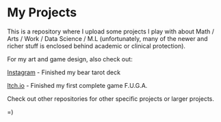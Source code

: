 # My Projects

This is a repository where I upload some projects I play with about Math / Arts / Work / Data Science / M.L (unfortunately, many of the newer and richer stuff is enclosed behind academic or clinical protection).

For my art and game design, also check out:

[Instagram](http://instagram.com/lr.gui) - Finished my bear tarot deck

[Itch.io](http://lrgui.itch.io) - Finished my first complete game F.U.G.A.

Check out other repositories for other specific projects or larger projects.

=)
